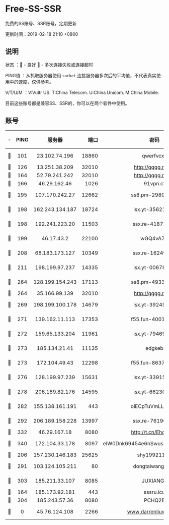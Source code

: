 # Free-SS-SSR

免费的SS账号、SSR账号，定期更新

更新时间：2019-02-18 21:10 +0800

## 说明

状态     ：🙂 - 良好 🙁 - 多次连接失败或连接超时

PING值   ：从抓取服务器使用 `socket` 连接服务器多次后的平均值，不代表真实使用中的速度，仅供参考。

V/T/U/M  ：V:Vultr US. T:China Telecom. U:China Unicom. M:China Mobile.

目前这些账号都是兼容SS、SSR的，你可以在两个软件中使用。

## 账号

|-|PING|服务器|端口|密码|加密方式|区域|V/T/U/M|
|:----:|:----:|:-----:|-----:|:----:|:----:|:----:|:----:|
|🙂|101|23.102.74.196|18860|qwerfvcxz|aes-256-gcm|JP|7↑/9↑/9↑/10↑|
|🙂|126|13.251.38.209|32010|http://gggg.rocks|chacha20|SG|6↑/8↑/7↓/9↑|
|🙂|164|52.79.241.242|32010|http://gggg.rocks|chacha20|KR|8↑/9↑/10↑/7↑|
|🙂|166|46.29.162.46|1026|91vpn.cf|rc4-md5|RU|10↑/9↑/8↑/10↑|
|🙂|195|107.170.242.27|12662|ss8.pm-29895906|aes-256-cfb|US|10↑/10↑/10↑/10↑|
|🙂|198|162.243.134.187|18724|isx.yt-35621483|aes-256-cfb|US|10↑/10↑/10↑/10↑|
|🙂|198|192.241.223.20|11503|ssx.re-41871836|aes-256-cfb|US|5↑/6↑/5↑/6↑|
|🙂|199|46.17.43.2|22100|wGQ4vA7D|aes-256-gcm|RU|8↑/10↑/10↑/10↑|
|🙂|208|68.183.173.127|10349|ssx.re-16249427|aes-256-cfb|US|5↑/6↑/5↑/6↑|
|🙂|211|198.199.97.237|14335|isx.yt-00678289|aes-256-cfb|US|10↑/10↑/10↑/10↑|
|🙂|264|128.199.154.243|17113|ss8.pm-49338576|aes-256-cfb|SG|10↑/10↑/10↑/10↑|
|🙂|264|35.166.99.139|32010|http://gggg.rocks|chacha20|US|8↑/8↑/8↑/8↑|
|🙂|269|198.199.100.178|14679|isx.yt-39245989|aes-256-cfb|US|10↑/10↑/10↑/10↑|
|🙂|271|139.162.11.113|17353|f55.fun-40016960|aes-256-cfb|SG|9↑/9↑/9↑/9↑|
|🙂|272|159.65.133.204|11961|isx.yt-79469931|aes-256-cfb|SG|10↑/10↑/10↑/10↑|
|🙂|273|185.134.21.41|11135|edgkeb|aes-256-cfb|GB|10↑/10↑/10↑/10↑|
|🙂|273|172.104.49.43|12298|f55.fun-86373807|aes-256-cfb|SG|9↑/9↑/9↑/9↑|
|🙂|276|128.199.97.239|15631|isx.yt-33915830|aes-256-cfb|SG|10↑/10↑/10↑/10↑|
|🙂|278|206.189.82.176|14595|isx.yt-66230014|aes-256-cfb|SG|10↑/10↑/10↑/10↑|
|🙂|282|155.138.161.191|443|oiECpTuVmLLxk4Ts|aes-256-cfb|US|2↓/10↑/10↑/10↑|
|🙂|292|206.189.158.228|13997|ssx.re-76196312|aes-256-cfb|SG|5↑/6↑/5↑/6↑|
|🙂|332|46.29.167.18|8080|http://t.cn/EhdmTxe|rc4-md5|RU|10↑/10↑/10↑/10↑|
|🙂|340|172.104.33.178|8097|eIW0Dnk69454e6nSwuspv9DmS201tQ0D|aes-256-cfb|SG|10↑/10↑/10↑/10↑|
|🙂|206|157.230.146.183|25625|shy19921124|rc4-md5|US|10↑/10↑/10↑/10↑|
|🙂|291|103.124.105.211|80|dongtaiwang.com|aes-256-cfb|US|10↑/10↑/10↑/10↑|
|🙂|303|185.211.33.107|8085|JUXIANGE|aes-128-ctr|US|10↑/10↑/10↑/10↑|
|🙁|164|185.173.92.181|443|sssru.icu|rc4-md5|RU|9↑/9↑/10↑/9↑|
|🙁|304|185.243.57.36|8080|PCHQ2E|rc4-md5|US|10↑/9↑/8↑/9↑|
|🙁|0|45.76.124.108|2266|www.darrenliuwei.com|aes-256-cfb|AU|9↑/10↑/10↑/10↑|
